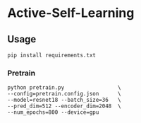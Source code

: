 # Active-Self-Learning

## Usage
```
pip install requirements.txt
```
### Pretrain 

```
python pretrain.py                 \
--config=pretrain.config.json      \ 
--model=resnet18 --batch_size=36   \
--pred_dim=512 --encoder_dim=2048  \ 
--num_epochs=800 --device=gpu
```